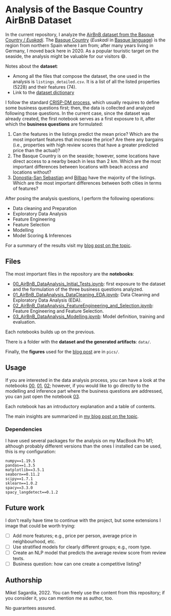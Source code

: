 # Analysis of the Basque Country AirBnB Dataset

In the current repository, I analyze the [AirBnB dataset from the Basque Country / *Euskadi*](http://insideairbnb.com/get-the-data/). The [Basque Country](https://en.wikipedia.org/wiki/Basque_Country_(autonomous_community)) (*Euskadi* in [Basque language](https://en.wikipedia.org/wiki/Basque_language)) is the region from northern Spain where I am from; after many years living in Germany, I moved back here in 2020. As a popular touristic target on the seaside, the analysis might be valuable for our visitors :smile:.

Notes about the **dataset**:

- Among all the files that compose the dataset, the one used in the analysis is `listings_detailed.csv`. It is a list of all the listed properties (5228) and their features (74).
- Link to the [dataset dictionary](https://docs.google.com/spreadsheets/d/1iWCNJcSutYqpULSQHlNyGInUvHg2BoUGoNRIGa6Szc4/edit#gid=982310896)

I follow the standard [CRISP-DM process](https://en.wikipedia.org/wiki/Cross-industry_standard_process_for_data_mining), which usually requires to define some business questions first; then, the data is collected and analyzed following those questions. In the current case, since the dataset was already created, the first notebook serves as a first exposure to it, after which the **business questions** are formulated:

1. Can the features in the listings predict the mean price? Which are the most important features that increase the price? Are there any bargains (i.e., properties with high review scores that have a greater predicted price than the actual)?
2. The Basque Country is on the seaside; however, some locations have direct access to a nearby beach in less than 2 km. Which are the most important differences between locations with beach access and locations without?
3. [Donostia-San Sebastian](https://en.wikipedia.org/wiki/San_Sebastián) and [Bilbao](https://en.wikipedia.org/wiki/Bilbao) have the majority of the listings. Which are the most important differences between both cities in terms of features?

After posing the analysis questions, I perform the following operations:

- Data cleaning and Preparation
- Exploratory Data Analysis
- Feature Engineering
- Feature Selection
- Modelling
- Model Scoring & Inferences

For a summary of the results visit my [blog post on the topic](https://mikelsagardia.io/blog/airbnb-spain-basque-data-analysis.html).

## Files

The most important files in the repository are the **notebooks**:

- [00_AirBnB_DataAnalysis_Initial_Tests.ipynb](00_AirBnB_DataAnalysis_Initial_Tests.ipynb): first exposure to the dataset and the formulation of the three business questions analyzed.
- [01_AirBnB_DataAnalysis_DataCleaning_EDA.ipynb](01_AirBnB_DataAnalysis_DataCleaning_EDA.ipynb): Data Cleaning and Exploratory Data Analysis (EDA).
- [02_AirBnB_DataAnalysis_FeatureEngineering_and_Selection.ipynb](02_AirBnB_DataAnalysis_FeatureEngineering_and_Selection.ipynb): Feature Engineering and Feature Selection.
- [03_AirBnB_DataAnalysis_Modelling.ipynb](03_AirBnB_DataAnalysis_Modelling.ipynb): Model definition, training and evaluation.

Each notebooks builds up on the previous.

There is a folder with the **dataset and the generated artifacts**: `data/`.

Finally, the **figures** used for the [blog post](https://mikelsagardia.io/blog/airbnb-spain-basque-data-analysis.html) are in `pics/`.

## Usage

If you are interested in the data analysis process, you can have a look at the notebooks [00](00_AirBnB_DataAnalysis_Initial_Tests.ipynb), [01](01_AirBnB_DataAnalysis_DataCleaning_EDA.ipynb), [02](02_AirBnB_DataAnalysis_FeatureEngineering_and_Selection.ipynb); however, if you would like to go directly to the modelling and inference part where the business questions are addressed, you can just open the notebook [03](03_AirBnB_DataAnalysis_Modelling.ipynb).

Each notebook has an introductory explanation and a table of contents.

The main insights are summarized in [my blog post on the topic](https://mikelsagardia.io/blog/airbnb-spain-basque-data-analysis.html).

### Dependencies

I have used several packages for the analysis on my MacBook Pro M1; although probably different versions than the ones I installed can be used, this is my configuration:

```
numpy==1.19.5
pandas==1.3.5
matplotlib==3.5.1
seaborn==0.11.2
scipy==1.7.1
sklearn==1.0.2
spacy==3.3.0
spacy_langdetect==0.1.2
```

## Future work

I don't really have time to continue with the project, but some extensions I image that could be worth trying:

- [ ] Add more features; e.g., price per person, average price in neighbourhood, etc.
- [ ] Use stratified models for clearly different groups; e.g., room type.
- [ ] Create an NLP model that predicts the average review score from review texts.
- [ ] Business question: how can one create a competitive listing?

## Authorship

Mikel Sagardia, 2022. You can freely use the content from this repository; if you consider it, you can mention me as author, too.

No guarantees assured.
